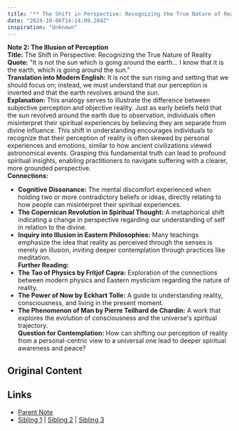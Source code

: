 ```yaml
---
title: "** The Shift in Perspective: Recognizing the True Nature of Reality"
date: "2024-10-06T14:14:09.284Z"
inspiration: "Unknown"
---
```


  
**Note 2: The Illusion of Perception**  
**Title:** The Shift in Perspective: Recognizing the True Nature of Reality  
**Quote:** "It is not the sun which is going around the earth... I know that it is the earth, which is going around the sun."  
**Translation into Modern English:** It is not the sun rising and setting that we should focus on; instead, we must understand that our perception is inverted and that the earth revolves around the sun.  
**Explanation:** This analogy serves to illustrate the difference between subjective perception and objective reality. Just as early beliefs held that the sun revolved around the earth due to observation, individuals often misinterpret their spiritual experiences by believing they are separate from divine influence. This shift in understanding encourages individuals to recognize that their perception of reality is often skewed by personal experiences and emotions, similar to how ancient civilizations viewed astronomical events. Grasping this fundamental truth can lead to profound spiritual insights, enabling practitioners to navigate suffering with a clearer, more grounded perspective.  
**Connections:**  
- **Cognitive Dissonance:** The mental discomfort experienced when holding two or more contradictory beliefs or ideas, directly relating to how people can misinterpret their spiritual experiences.  
- **The Copernican Revolution in Spiritual Thought:** A metaphorical shift indicating a change in perspective regarding our understanding of self in relation to the divine.  
- **Inquiry into Illusion in Eastern Philosophies:** Many teachings emphasize the idea that reality as perceived through the senses is merely an illusion, inviting deeper contemplation through practices like meditation.  
**Further Reading:**  
- **The Tao of Physics by Fritjof Capra:** Exploration of the connections between modern physics and Eastern mysticism regarding the nature of reality.  
- **The Power of Now by Eckhart Tolle:** A guide to understanding reality, consciousness, and living in the present moment.  
- **The Phenomenon of Man by Pierre Teilhard de Chardin:** A work that explores the evolution of consciousness and the universe's spiritual trajectory.  
**Question for Contemplation:** How can shifting our perception of reality from a personal-centric view to a universal one lead to deeper spiritual awareness and peace?  


## Original Content



## Links

- [Parent Note](/parent-note.md)
- [Sibling 1](/zettel1.md) | [Sibling 2](/zettel2.md) | [Sibling 3](/zettel3.md)
